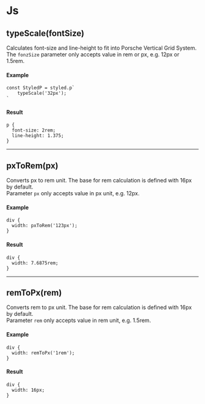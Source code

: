 # Js

## typeScale(fontSize)

Calculates font-size and line-height to fit into Porsche Vertical Grid System. 
The `fonzSize` parameter only accepts value in rem or px, e.g. 12px or 1.5rem.

#### Example

```
const StyledP = styled.p`
    typeScale('32px');
`
```

#### Result

```
p {
  font-size: 2rem;
  line-height: 1.375;
}
```

---

## pxToRem(px)

Converts px to rem unit. The base for rem calculation is defined with 16px by default.  
Parameter `px` only accepts value in px unit, e.g. 12px.

#### Example

```
div {
  width: pxToRem('123px');
}
```

#### Result

```
div {
  width: 7.6875rem;
}
```

---

## remToPx(rem)

Converts rem to px unit. The base for rem calculation is defined with 16px by default.  
Parameter `rem` only accepts value in rem unit, e.g. 1.5rem.

#### Example

```
div {
  width: remToPx('1rem');
}
```

#### Result

```
div {
  width: 16px;
}
```
